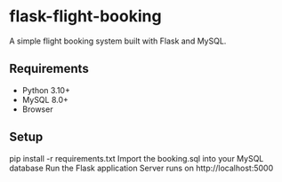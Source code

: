 # flask-flight-booking
A simple flight booking system built with Flask and MySQL.

## Requirements
- Python 3.10+
- MySQL 8.0+
- Browser

## Setup
pip install -r requirements.txt
Import the booking.sql into your MySQL database
Run the Flask application
Server runs on http://localhost:5000

